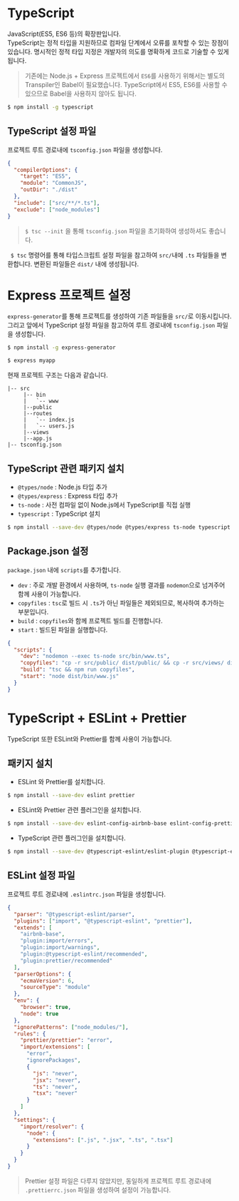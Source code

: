 # TypeScript

JavaScript(ES5, ES6 등)의 확장판입니다.  
TypeScript는 정적 타입을 지원하므로 컴파일 단계에서 오류를 포착할 수 있는 장점이 있습니다.
명시적인 정적 타입 지정은 개발자의 의도를 명확하게 코드로 기술할 수 있게 됩니다.

> 기존에는 Node.js + Express 프로젝트에서 `ES6`를 사용하기 위해서는
> 별도의 Transpiler인 Babel이 필요했습니다.
> TypeScript에서 ES5, ES6를 사용할 수 있으므로 Babel을 사용하지 않아도 됩니다.

```bash
$ npm install -g typescript
```

## TypeScript 설정 파일

프로젝트 루트 경로내에 `tsconfig.json` 파일을 생성합니다.

```json
{
  "compilerOptions": {
    "target": "ES5",
    "module": "CommonJS",
    "outDir": "./dist"
  },
  "include": ["src/**/*.ts"],
  "exclude": ["node_modules"]
}
```

> `$ tsc --init` 을 통해 `tsconfig.json` 파일을 초기화하여 생성하셔도 좋습니다.

` $ tsc` 명령어를 통해 타입스크립트 설정 파일을 참고하여 `src/`내에 `.ts` 파일들을 변환합니다. 변환된 파일들은 `dist/` 내에 생성됩니다.

# Express 프로젝트 설정

`express-generator`를 통해 프로젝트를 생성하여 기존 파일들을 `src/`로 이동시킵니다.
그리고 앞에서 TypeScript 설정 파일을 참고하여 루트 경로내에 `tsconfig.json` 파일을 생성합니다.

```bash
$ npm install -g express-generator

$ express myapp
```

현재 프로젝트 구조는 다음과 같습니다.

```
|-- src
     |-- bin
     |   `-- www
     |--public
     |--routes
     |   `-- index.js
     |   `-- users.js
     |--views
     |--app.js
|-- tsconfig.json
```

## TypeScript 관련 패키지 설치

- `@types/node` : Node.js 타입 추가
- `@types/express` : Express 타입 추가
- `ts-node` : 사전 컴파일 없이 Node.js에서 TypeScript를 직접 실행
- `typescript` : TypeScript 설치

```bash
$ npm install --save-dev @types/node @types/express ts-node typescript
```

## Package.json 설정

`package.json` 내에 `scripts`를 추가합니다.

- `dev` : 주로 개발 환경에서 사용하며, `ts-node` 실행 결과를 `nodemon`으로 넘겨주어 함께 사용이 가능합니다.
- `copyfiles` : `tsc`로 빌드 시 `.ts`가 아닌 파일들은 제외되므로, 복사하여 추가하는 부분입니다.
- `build` : `copyfiles`와 함께 프로젝트 빌드를 진행합니다.
- `start` : 빌드된 파일을 실행합니다.

```json
{
  "scripts": {
    "dev": "nodemon --exec ts-node src/bin/www.ts",
    "copyfiles": "cp -r src/public/ dist/public/ && cp -r src/views/ dist/views/",
    "build": "tsc && npm run copyfiles",
    "start": "node dist/bin/www.js"
  }
}
```

# TypeScript + ESLint + Prettier

TypeScript 또한 ESLint와 Prettier를 함께 사용이 가능합니다.

## 패키지 설치

- ESLint 와 Prettier를 설치합니다.

```bash
$ npm install --save-dev eslint prettier
```

- ESLint와 Prettier 관련 플러그인을 설치합니다.

```bash
$ npm install --save-dev eslint-config-airbnb-base eslint-config-prettier eslint-plugin-import eslint-plugin-prettier
```

- TypeScript 관련 플러그인을 설치합니다.

```bash
$ npm install --save-dev @typescript-eslint/eslint-plugin @typescript-eslint/parser
```

## ESLint 설정 파일

프로젝트 루트 경로내에 `.eslintrc.json` 파일을 생성합니다.

```json
{
  "parser": "@typescript-eslint/parser",
  "plugins": ["import", "@typescript-eslint", "prettier"],
  "extends": [
    "airbnb-base",
    "plugin:import/errors",
    "plugin:import/warnings",
    "plugin:@typescript-eslint/recommended",
    "plugin:prettier/recommended"
  ],
  "parserOptions": {
    "ecmaVersion": 6,
    "sourceType": "module"
  },
  "env": {
    "browser": true,
    "node": true
  },
  "ignorePatterns": ["node_modules/"],
  "rules": {
    "prettier/prettier": "error",
    "import/extensions": [
      "error",
      "ignorePackages",
      {
        "js": "never",
        "jsx": "never",
        "ts": "never",
        "tsx": "never"
      }
    ]
  },
  "settings": {
    "import/resolver": {
      "node": {
        "extensions": [".js", ".jsx", ".ts", ".tsx"]
      }
    }
  }
}
```

> Prettier 설정 파일은 다루지 않았지만, 동일하게 프로젝트 루트 경로내에 `.prettierrc.json` 파일을 생성하여 설정이 가능합니다.
